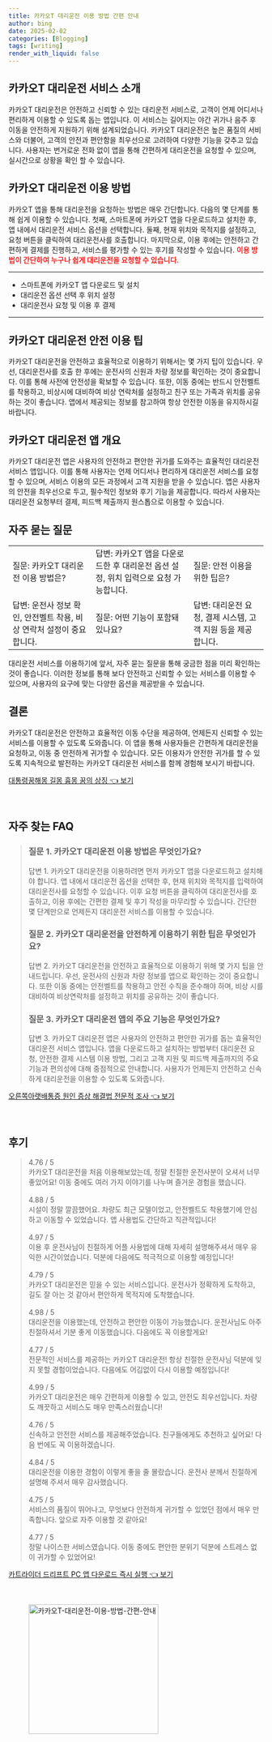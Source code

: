 ```yaml
---
title: 카카오T 대리운전 이용 방법 간편 안내
author: bing
date: 2025-02-02
categories: [Blogging]
tags: [writing]
render_with_liquid: false
---
```



<h2 id='카카오T대리운전소개'>카카오T 대리운전 서비스 소개</h2>

<p>카카오T 대리운전은 안전하고 신뢰할 수 있는 대리운전 서비스로, 고객이 언제 어디서나 편리하게 이용할 수 있도록 돕는 앱입니다. 이 서비스는 길어지는 야간 귀가나 음주 후 이동을 안전하게 지원하기 위해 설계되었습니다. 카카오T 대리운전은 높은 품질의 서비스와 더불어, 고객의 안전과 편안함을 최우선으로 고려하여 다양한 기능을 갖추고 있습니다. 사용자는 번거로운 전화 없이 앱을 통해 간편하게 대리운전을 요청할 수 있으며, 실시간으로 상황을 확인 할 수 있습니다.</p>

<h2 id='카카오T대리운전이용방법'>카카오T 대리운전 이용 방법</h2>

<p>카카오T 앱을 통해 대리운전을 요청하는 방법은 매우 간단합니다. 다음의 몇 단계를 통해 쉽게 이용할 수 있습니다. 첫째, 스마트폰에 카카오T 앱을 다운로드하고 설치한 후, 앱 내에서 대리운전 서비스 옵션을 선택합니다. 둘째, 현재 위치와 목적지를 설정하고, 요청 버튼을 클릭하여 대리운전사를 호출합니다. 마지막으로, 이용 후에는 안전하고 간편하게 결제를 진행하고, 서비스를 평가할 수 있는 후기를 작성할 수 있습니다. <b><span style="color: #ee2323;">이용 방법이 간단하여 누구나 쉽게 대리운전을 요청할 수 있습니다.</span></b></p>

<hr />

<ul>
    <li>스마트폰에 카카오T 앱 다운로드 및 설치</li>
    <li>대리운전 옵션 선택 후 위치 설정</li>
    <li>대리운전사 요청 및 이용 후 결제</li>
</ul>

<hr />

<h2 id='카카오T대리운전안전이용팁'>카카오T 대리운전 안전 이용 팁</h2>

<p>카카오T 대리운전을 안전하고 효율적으로 이용하기 위해서는 몇 가지 팁이 있습니다. 우선, 대리운전사를 호출 한 후에는 운전사의 신원과 차량 정보를 확인하는 것이 중요합니다. 이를 통해 사전에 안전성을 확보할 수 있습니다. 또한, 이동 중에는 반드시 안전벨트를 착용하고, 비상시에 대비하여 비상 연락처를 설정하고 친구 또는 가족과 위치를 공유하는 것이 좋습니다. 앱에서 제공되는 정보를 참고하여 항상 안전한 이동을 유지하시길 바랍니다.</p>

<h2 id='카카오T대리운전앱개요'>카카오T 대리운전 앱 개요</h2>

<p>카카오T 대리운전 앱은 사용자의 안전하고 편안한 귀가를 도와주는 효율적인 대리운전 서비스 앱입니다. 이를 통해 사용자는 언제 어디서나 편리하게 대리운전 서비스를 요청할 수 있으며, 서비스 이용의 모든 과정에서 고객 지원을 받을 수 있습니다. 앱은 사용자의 안전을 최우선으로 두고, 필수적인 정보와 후기 기능을 제공합니다. 따라서 사용자는 대리운전 요청부터 결제, 피드백 제출까지 원스톱으로 이용할 수 있습니다.</p>

<h2 id='자주묻는질문'>자주 묻는 질문</h2>

<table>
    <tr>
        <td>질문: 카카오T 대리운전 이용 방법은?</td>
        <td>답변: 카카오T 앱을 다운로드한 후 대리운전 옵션 설정, 위치 입력으로 요청 가능합니다.</td>
        <td>질문: 안전 이용을 위한 팁은?</td>
    </tr>
    <tr>
        <td>답변: 운전사 정보 확인, 안전벨트 착용, 비상 연락처 설정이 중요합니다.</td>
        <td>질문: 어떤 기능이 포함돼 있나요?</td>
        <td>답변: 대리운전 요청, 결제 시스템, 고객 지원 등을 제공합니다.</td>
    </tr>
</table>

<p>대리운전 서비스를 이용하기에 앞서, 자주 묻는 질문을 통해 궁금한 점을 미리 확인하는 것이 좋습니다. 이러한 정보를 통해 보다 안전하고 신뢰할 수 있는 서비스를 이용할 수 있으며, 사용자의 요구에 맞는 다양한 옵션을 제공받을 수 있습니다.</p>

<h2 id='결론'>결론</h2>

<p>카카오T 대리운전은 안전하고 효율적인 이동 수단을 제공하여, 언제든지 신뢰할 수 있는 서비스를 이용할 수 있도록 도와줍니다. 이 앱을 통해 사용자들은 간편하게 대리운전을 요청하고, 이동 중 안전하게 귀가할 수 있습니다. 모든 이용자가 안전한 귀가를 할 수 있도록 지속적으로 발전하는 카카오T 대리운전 서비스를 함께 경험해 보시기 바랍니다.</p>


<p><a class="click-button" title="대통령꿈해몽 길몽 흉몽 꿈의 상징" href="https://24nara.github.io/posts/%EB%8C%80%ED%86%B5%EB%A0%B9%EA%BF%88%ED%95%B4%EB%AA%BD-%EA%B8%B8%EB%AA%BD-%ED%9D%89%EB%AA%BD-%EA%BF%88%EC%9D%98-%EC%83%81%EC%A7%95/" rel="dofollow">대통령꿈해몽 길몽 흉몽 꿈의 상징 👈 보기</a></p><br>
<h2 id='자주_찾는_FAQ'>자주 찾는 FAQ</h2>
<div itemscope="" itemtype="https://schema.org/FAQPage"> 
<blockquote> 
<div itemscope="" itemprop="mainEntity" itemtype="https://schema.org/Question"> 
<h3 itemprop="name">질문 1. 카카오T 대리운전 이용 방법은 무엇인가요?</h3> 
<div itemscope="" itemprop="acceptedAnswer" itemtype="https://schema.org/Answer"> 
<span itemprop="text"> 
<p>답변 1. 카카오T 대리운전을 이용하려면 먼저 카카오T 앱을 다운로드하고 설치해야 합니다. 앱 내에서 대리운전 옵션을 선택한 후, 현재 위치와 목적지를 입력하여 대리운전사를 요청할 수 있습니다. 이후 요청 버튼을 클릭하여 대리운전사를 호출하고, 이용 후에는 간편한 결제 및 후기 작성을 마무리할 수 있습니다. 간단한 몇 단계만으로 언제든지 대리운전 서비스를 이용할 수 있습니다.</p> 
</span> 
</div> 
</div> 

<div itemscope="" itemprop="mainEntity" itemtype="https://schema.org/Question"> 
<h3 itemprop="name">질문 2. 카카오T 대리운전을 안전하게 이용하기 위한 팁은 무엇인가요?</h3> 
<div itemscope="" itemprop="acceptedAnswer" itemtype="https://schema.org/Answer"> 
<span itemprop="text"> 
<p>답변 2. 카카오T 대리운전을 안전하고 효율적으로 이용하기 위해 몇 가지 팁을 안내드립니다. 우선, 운전사의 신원과 차량 정보를 앱으로 확인하는 것이 중요합니다. 또한 이동 중에는 안전벨트를 착용하고 안전 수칙을 준수해야 하며, 비상 시를 대비하여 비상연락처를 설정하고 위치를 공유하는 것이 좋습니다.</p> 
</span> 
</div> 
</div> 

<div itemscope="" itemprop="mainEntity" itemtype="https://schema.org/Question"> 
<h3 itemprop="name">질문 3. 카카오T 대리운전 앱의 주요 기능은 무엇인가요?</h3> 
<div itemscope="" itemprop="acceptedAnswer" itemtype="https://schema.org/Answer"> 
<span itemprop="text"> 
<p>답변 3. 카카오T 대리운전 앱은 사용자의 안전하고 편안한 귀가를 돕는 효율적인 대리운전 서비스 앱입니다. 앱을 다운로드하고 설치하는 방법부터 대리운전 요청, 안전한 결제 시스템 이용 방법, 그리고 고객 지원 및 피드백 제출까지의 주요 기능과 편의성에 대해 중점적으로 안내합니다. 사용자가 언제든지 안전하고 신속하게 대리운전을 이용할 수 있도록 도와줍니다.</p> 
</span> 
</div> 
</div> 
</blockquote> 
</div>
<p><a class="click-button" title="오른쪽아랫배통증 원인 증상 해결법 전문적 조사" href="https://24nara.github.io/posts/%EC%98%A4%EB%A5%B8%EC%AA%BD%EC%95%84%EB%9E%AB%EB%B0%B0%ED%86%B5%EC%A6%9D-%EC%9B%90%EC%9D%B8-%EC%A6%9D%EC%83%81-%ED%95%B4%EA%B2%B0%EB%B2%95-%EC%A0%84%EB%AC%B8%EC%A0%81-%EC%A1%B0%EC%82%AC/" rel="dofollow">오른쪽아랫배통증 원인 증상 해결법 전문적 조사 👈 보기</a></p><br>
<h2 id='후기'>후기</h2>
<div itemscope itemtype="https://schema.org/Product">
  <blockquote>
  <div itemprop="review" itemscope itemtype="https://schema.org/Review">
      <div itemprop="reviewRating" itemscope itemtype="https://schema.org/Rating"> <span itemprop="ratingValue">4.76</span> / <span itemprop="bestRating">5</span> </div>
      <span itemprop="reviewBody">카카오T 대리운전을 처음 이용해보았는데, 정말 친절한 운전사분이 오셔서 너무 좋았어요! 이동 중에도 여러 가지 이야기를 나누며 즐거운 경험을 했습니다.</span>
  </div>
  <br>
  <div itemprop="review" itemscope itemtype="https://schema.org/Review">
      <div itemprop="reviewRating" itemscope itemtype="https://schema.org/Rating"> <span itemprop="ratingValue">4.88</span> / <span itemprop="bestRating">5</span> </div>
      <span itemprop="reviewBody">시설이 정말 깔끔했어요. 차량도 최근 모델이었고, 안전벨트도 착용했기에 안심하고 이동할 수 있었습니다. 앱 사용법도 간단하고 직관적입니다!</span>
  </div>
  <br>
  <div itemprop="review" itemscope itemtype="https://schema.org/Review">
      <div itemprop="reviewRating" itemscope itemtype="https://schema.org/Rating"> <span itemprop="ratingValue">4.97</span> / <span itemprop="bestRating">5</span> </div>
      <span itemprop="reviewBody">이용 후 운전사님이 친절하게 어플 사용법에 대해 자세히 설명해주셔서 매우 유익한 시간이었습니다. 덕분에 다음에도 적극적으로 이용할 예정입니다!</span>
  </div>
  <br>
  <div itemprop="review" itemscope itemtype="https://schema.org/Review">
      <div itemprop="reviewRating" itemscope itemtype="https://schema.org/Rating"> <span itemprop="ratingValue">4.79</span> / <span itemprop="bestRating">5</span> </div>
      <span itemprop="reviewBody">카카오T 대리운전은 믿을 수 있는 서비스입니다. 운전사가 정확하게 도착하고, 길도 잘 아는 것 같아서 편안하게 목적지에 도착했습니다.</span>
  </div>
  <br>
  <div itemprop="review" itemscope itemtype="https://schema.org/Review">
      <div itemprop="reviewRating" itemscope itemtype="https://schema.org/Rating"> <span itemprop="ratingValue">4.98</span> / <span itemprop="bestRating">5</span> </div>
      <span itemprop="reviewBody">대리운전을 이용했는데, 안전하고 편안한 이동이 가능했습니다. 운전사님도 아주 친절하셔서 기분 좋게 이동했습니다. 다음에도 꼭 이용할게요!</span>
  </div>
  <br>
  <div itemprop="review" itemscope itemtype="https://schema.org/Review">
      <div itemprop="reviewRating" itemscope itemtype="https://schema.org/Rating"> <span itemprop="ratingValue">4.77</span> / <span itemprop="bestRating">5</span> </div>
      <span itemprop="reviewBody">전문적인 서비스를 제공하는 카카오T 대리운전! 항상 친절한 운전사님 덕분에 잊지 못할 경험이었습니다. 다음에도 어김없이 다시 이용할 예정입니다!</span>
  </div>
  <br>
  <div itemprop="review" itemscope itemtype="https://schema.org/Review">
      <div itemprop="reviewRating" itemscope itemtype="https://schema.org/Rating"> <span itemprop="ratingValue">4.99</span> / <span itemprop="bestRating">5</span> </div>
      <span itemprop="reviewBody">카카오T 대리운전은 매우 간편하게 이용할 수 있고, 안전도 최우선입니다. 차량도 깨끗하고 서비스도 매우 만족스러웠습니다!</span>
  </div>
  <br>
  <div itemprop="review" itemscope itemtype="https://schema.org/Review">
      <div itemprop="reviewRating" itemscope itemtype="https://schema.org/Rating"> <span itemprop="ratingValue">4.76</span> / <span itemprop="bestRating">5</span> </div>
      <span itemprop="reviewBody">신속하고 안전한 서비스를 제공해주었습니다. 친구들에게도 추천하고 싶어요! 다음 번에도 꼭 이용하겠습니다.</span>
  </div>
  <br>
  <div itemprop="review" itemscope itemtype="https://schema.org/Review">
      <div itemprop="reviewRating" itemscope itemtype="https://schema.org/Rating"> <span itemprop="ratingValue">4.84</span> / <span itemprop="bestRating">5</span> </div>
      <span itemprop="reviewBody">대리운전을 이용한 경험이 이렇게 좋을 줄 몰랐습니다. 운전사 분께서 친절하게 설명해 주셔서 매우 감사했습니다.</span>
  </div>
  <br>
  <div itemprop="review" itemscope itemtype="https://schema.org/Review">
      <div itemprop="reviewRating" itemscope itemtype="https://schema.org/Rating"> <span itemprop="ratingValue">4.75</span> / <span itemprop="bestRating">5</span> </div>
      <span itemprop="reviewBody">서비스의 품질이 뛰어나고, 무엇보다 안전하게 귀가할 수 있었던 점에서 매우 만족합니다. 앞으로 자주 이용할 것 같아요!</span>
  </div>
  <br>
  <div itemprop="review" itemscope itemtype="https://schema.org/Review">
      <div itemprop="reviewRating" itemscope itemtype="https://schema.org/Rating"> <span itemprop="ratingValue">4.77</span> / <span itemprop="bestRating">5</span> </div>
      <span itemprop="reviewBody">정말 나이스한 서비스였습니다. 이동 중에도 편안한 분위기 덕분에 스트레스 없이 귀가할 수 있었어요!</span>
  </div>
  </blockquote>
</div>
<p><a class="click-button" title="카트라이더 드리프트 PC 앱 다운로드 즉시 실행" href="https://24nara.github.io/posts/%EC%B9%B4%ED%8A%B8%EB%9D%BC%EC%9D%B4%EB%8D%94-%EB%93%9C%EB%A6%AC%ED%94%84%ED%8A%B8-PC-%EC%95%B1-%EB%8B%A4%EC%9A%B4%EB%A1%9C%EB%93%9C-%EC%A6%89%EC%8B%9C-%EC%8B%A4%ED%96%89/" rel="dofollow">카트라이더 드리프트 PC 앱 다운로드 즉시 실행 👈 보기</a></p><br>
<figure class="image"><img src="https://24nara.github.io/assets/img/thumbnail/카카오T-대리운전-이용-방법-간편-안내.webp" alt="카카오T-대리운전-이용-방법-간편-안내" width="256" height="256"></figure>